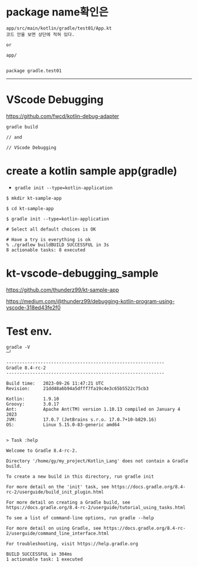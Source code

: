# package name확인은 

```
app/src/main/kotlin/gradle/test01/App.kt
코드 안을 보면 상단에 적혀 있다.

or

app/


package gradle.test01
```



<hr>

# VScode Debugging

https://github.com/fwcd/kotlin-debug-adapter

```
gradle build

// and

// VScode Debugging

```

# create a kotlin sample app(gradle)

- ```gradle init --type=kotlin-application```

```
$ mkdir kt-sample-app

$ cd kt-sample-app

$ gradle init --type=kotlin-application

# Select all default choices is OK
 
# Have a try is everything is ok
% ./gradlew buildBUILD SUCCESSFUL in 3s
8 actionable tasks: 8 executed
```

# kt-vscode-debugging_sample

https://github.com/thunderz99/kt-sample-app

https://medium.com/@thunderz99/debugging-kotlin-program-using-vscode-318ed43fe2f0

# Test env.

```
gradle -V                                                                                                                    ─╯

------------------------------------------------------------
Gradle 8.4-rc-2
------------------------------------------------------------

Build time:   2023-09-26 11:47:21 UTC
Revision:     21dd48a6b94a5dfff7fa19c4e3c65b5522c75cb3

Kotlin:       1.9.10
Groovy:       3.0.17
Ant:          Apache Ant(TM) version 1.10.13 compiled on January 4 2023
JVM:          17.0.7 (JetBrains s.r.o. 17.0.7+10-b829.16)
OS:           Linux 5.15.0-83-generic amd64


> Task :help

Welcome to Gradle 8.4-rc-2.

Directory '/home/gy/my_project/Kotlin_Lang' does not contain a Gradle build.

To create a new build in this directory, run gradle init

For more detail on the 'init' task, see https://docs.gradle.org/8.4-rc-2/userguide/build_init_plugin.html

For more detail on creating a Gradle build, see https://docs.gradle.org/8.4-rc-2/userguide/tutorial_using_tasks.html

To see a list of command-line options, run gradle --help

For more detail on using Gradle, see https://docs.gradle.org/8.4-rc-2/userguide/command_line_interface.html

For troubleshooting, visit https://help.gradle.org

BUILD SUCCESSFUL in 304ms
1 actionable task: 1 executed
```
